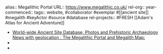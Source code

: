 alias:: Megalithic Portal
URL:: https://www.megalithic.co.uk/
rel-org::
year-commenced::
tags:: website, #collaborator #exemplar #[[ancient site]] #megalith #keyActor #source #database
rel-projects:: #FRESH [[Adam's Atlas for Ancient Adventure]]


- [World-wide Ancient Site Database, Photos and Prehistoric Archaeology News with geolocation : The Megalithic Portal and Megalith Map:](https://www.megalithic.co.uk/)
-
-
